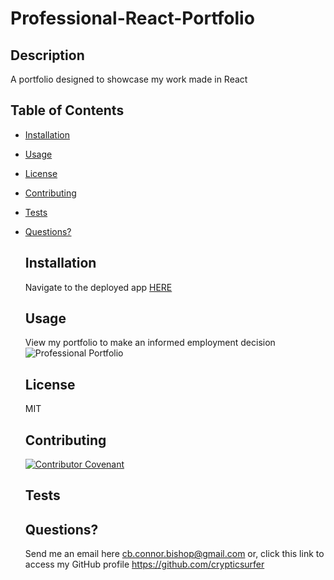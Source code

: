 # Professional-React-Portfolio
  
  ## Description
  A portfolio designed to showcase my work made in React
  ## Table of Contents
  - [Installation](#installation)
- [Usage](#usage)
- [License](#license)
- [Contributing](#contributing)
- [Tests](#tests)
- [Questions?](#questions)
  ## Installation
  Navigate to the deployed app [HERE](https://sensational-axolotl-5b5e5f.netlify.app/)
  ## Usage
  View my portfolio to make an informed employment decision
  ![Professional Portfolio](https://github.com/crypticsurfer/Professional-React-Portfolio/assets/130003418/a38e77db-ce62-492f-aa48-ef141c6823b4)

  ## License
  MIT
  
  ## Contributing
  
  [![Contributor Covenant](https://img.shields.io/badge/Contributor%20Covenant-2.1-4baaaa.svg)](./assets/code_of_conduct.md)
  ## Tests
  
  ## Questions?
  Send me an email here cb.connor.bishop@gmail.com or, click this link to access my GitHub profile https://github.com/crypticsurfer

